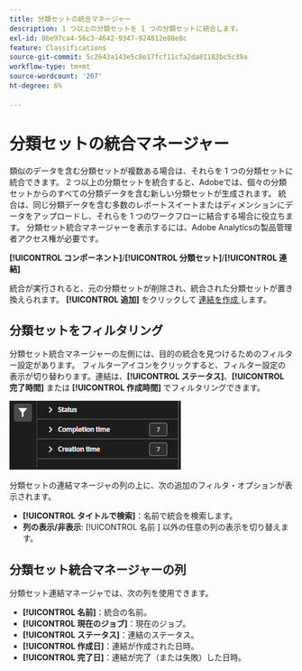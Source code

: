```yaml
---
title: 分類セットの統合マネージャー
description: 1 つ以上の分類セットを 1 つの分類セットに統合します。
exl-id: 0be97ca4-56c3-4642-9347-924812e88e8c
feature: Classifications
source-git-commit: 5c2643a143e5c8e17fcf11cfa2da81183bc5c39a
workflow-type: tm+mt
source-wordcount: '267'
ht-degree: 6%

---
```


# 分類セットの統合マネージャー

類似のデータを含む分類セットが複数ある場合は、それらを 1 つの分類セットに統合できます。 2 つ以上の分類セットを統合すると、Adobeでは、個々の分類セットからのすべての分類データを含む新しい分類セットが生成されます。 統合は、同じ分類データを含む多数のレポートスイートまたはディメンションにデータをアップロードし、それらを 1 つのワークフローに結合する場合に役立ちます。 分類セット統合マネージャーを表示するには、Adobe Analyticsの製品管理者アクセス権が必要です。

**[!UICONTROL コンポーネント]**/**[!UICONTROL 分類セット]**/**[!UICONTROL 連結]**

統合が実行されると、元の分類セットが削除され、統合された分類セットが置き換えられます。 **[!UICONTROL 追加]** をクリックして [ 連結を作成 ](process.md) します。

## 分類セットをフィルタリング

分類セット統合マネージャーの左側には、目的の統合を見つけるためのフィルター設定があります。 フィルターアイコンをクリックすると、フィルター設定の表示が切り替わります。連結は、**[!UICONTROL ステータス]**、**[!UICONTROL 完了時間]** または **[!UICONTROL 作成時間]** でフィルタリングできます。

![ 分類セット統合フィルター ](../../assets/classification-set-consolidation-filters.png)

分類セットの連結マネージャの列の上に、次の追加のフィルタ・オプションが表示されます。

* **[!UICONTROL タイトルで検索]**：名前で統合を検索します。
* **列の表示/非表示**: [!UICONTROL  名前 ] 以外の任意の列の表示を切り替えます。

## 分類セット統合マネージャーの列

分類セット連結マネージャでは、次の列を使用できます。

* **[!UICONTROL 名前]**：統合の名前。
* **[!UICONTROL 現在のジョブ]**：現在のジョブ。<!-- todo: better description -->
* **[!UICONTROL ステータス]**：連結のステータス。<!-- todo: get list of possible statuses -->
* **[!UICONTROL 作成日]**：連結が作成された日時。
* **[!UICONTROL 完了日]**：連結が完了（または失敗）した日時。
